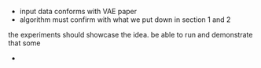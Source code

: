 * input data conforms with VAE paper
* algorithm must confirm with what we put down in section 1 and 2



the experiments should showcase the idea. be able to run and demonstrate that some&#x20;

*